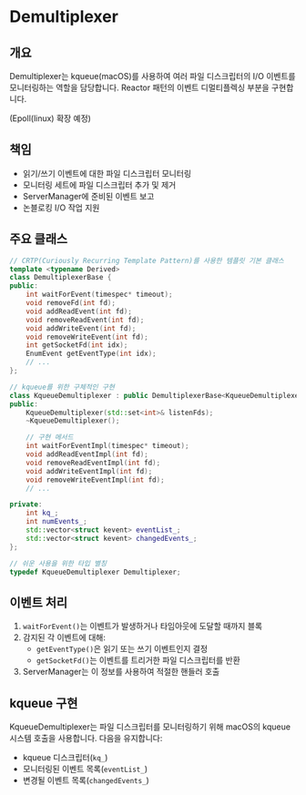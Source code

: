 # Demultiplexer

## 개요

Demultiplexer는 kqueue(macOS)를 사용하여 여러 파일 디스크립터의 I/O 이벤트를 모니터링하는 역할을 담당합니다. Reactor 패턴의 이벤트 디멀티플렉싱 부분을 구현합니다.

(Epoll(linux) 확장 예정)

## 책임

- 읽기/쓰기 이벤트에 대한 파일 디스크립터 모니터링
- 모니터링 세트에 파일 디스크립터 추가 및 제거
- ServerManager에 준비된 이벤트 보고
- 논블로킹 I/O 작업 지원

## 주요 클래스

```cpp
// CRTP(Curiously Recurring Template Pattern)를 사용한 템플릿 기본 클래스
template <typename Derived>
class DemultiplexerBase {
public:
    int waitForEvent(timespec* timeout);
    void removeFd(int fd);
    void addReadEvent(int fd);
    void removeReadEvent(int fd);
    void addWriteEvent(int fd);
    void removeWriteEvent(int fd);
    int getSocketFd(int idx);
    EnumEvent getEventType(int idx);
    // ...
};

// kqueue를 위한 구체적인 구현
class KqueueDemultiplexer : public DemultiplexerBase<KqueueDemultiplexer> {
public:
    KqueueDemultiplexer(std::set<int>& listenFds);
    ~KqueueDemultiplexer();

    // 구현 메서드
    int waitForEventImpl(timespec* timeout);
    void addReadEventImpl(int fd);
    void removeReadEventImpl(int fd);
    void addWriteEventImpl(int fd);
    void removeWriteEventImpl(int fd);
    // ...

private:
    int kq_;
    int numEvents_;
    std::vector<struct kevent> eventList_;
    std::vector<struct kevent> changedEvents_;
};

// 쉬운 사용을 위한 타입 별칭
typedef KqueueDemultiplexer Demultiplexer;

```

## 이벤트 처리

1. `waitForEvent()`는 이벤트가 발생하거나 타임아웃에 도달할 때까지 블록
2. 감지된 각 이벤트에 대해:
    - `getEventType()`은 읽기 또는 쓰기 이벤트인지 결정
    - `getSocketFd()`는 이벤트를 트리거한 파일 디스크립터를 반환
3. ServerManager는 이 정보를 사용하여 적절한 핸들러 호출

## kqueue 구현

KqueueDemultiplexer는 파일 디스크립터를 모니터링하기 위해 macOS의 kqueue 시스템 호출을 사용합니다. 다음을 유지합니다:

- kqueue 디스크립터(`kq_`)
- 모니터링된 이벤트 목록(`eventList_`)
- 변경될 이벤트 목록(`changedEvents_`)